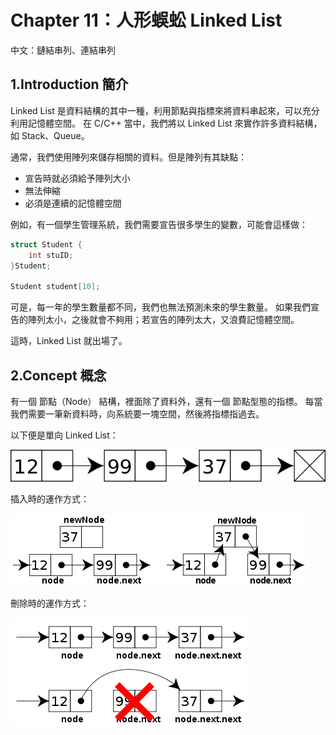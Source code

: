 # Chapter 11：人形蜈蚣 Linked List

中文：鏈結串列、連結串列

## 1.Introduction 簡介

Linked List 是資料結構的其中一種，利用節點與指標來將資料串起來，可以充分利用記憶體空間。
在 C/C++ 當中，我們將以 Linked List 來實作許多資料結構，如 Stack、Queue。

通常，我們使用陣列來儲存相關的資料。但是陣列有其缺點：

* 宣告時就必須給予陣列大小
* 無法伸縮
* 必須是連續的記憶體空間

例如，有一個學生管理系統，我們需要宣告很多學生的變數，可能會這樣做：

```C++
struct Student {
	int stuID;
}Student;

Student student[10];
```

可是，每一年的學生數量都不同，我們也無法預測未來的學生數量。
如果我們宣告的陣列太小，之後就會不夠用；若宣告的陣列太大，又浪費記憶體空間。

這時，Linked List 就出場了。


## 2.Concept 概念

有一個 節點（Node） 結構，裡面除了資料外，還有一個 節點型態的指標。
每當我們需要一筆新資料時，向系統要一塊空間，然後將指標指過去。

以下便是單向 Linked List：  

![Singly-linked-list.png](/img/Ch11/Singly-linked-list.png)

插入時的運作方式：  

![linked-list-insert.png](/img/Ch11/linked-list-insert.png)

刪除時的運作方式：  

![linked-list-del.png](/img/Ch11/linked-list-del.png)
